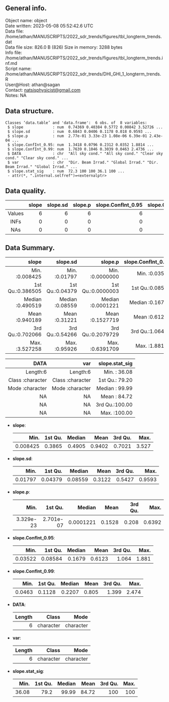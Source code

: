 <!-- This is a markdown file. -->


 General info.
---------------

Object name:    object      
Date written:   2023-05-08 05:52:42.6 UTC  
Data file:      /home/athan/MANUSCRIPTS/2022_sdr_trends/figures/tbl_longterm_trends.dat      
Data file size: 826.0 B (826) 
Size in memory: 3288 bytes      
Info file:      /home/athan/MANUSCRIPTS/2022_sdr_trends/figures/tbl_longterm_trends.inf.md      
Script name:    /home/athan/MANUSCRIPTS/2022_sdr_trends/DHI_GHI_1_longterm_trends.R      
User@Host:      athan@sagan   
Contact:        <natsisphysicist@gmail.com>      
Notes:          NA      


 Data structure.
-----------------

```
Classes ‘data.table’ and 'data.frame':	6 obs. of  8 variables:
 $ slope             : num  0.74369 0.40384 0.5772 0.00842 3.52726 ...
 $ slope.sd          : num  0.6843 0.0406 0.1178 0.018 0.9593 ...
 $ slope.p           : num  2.77e-01 3.33e-23 1.08e-06 6.39e-01 2.43e-04 ...
 $ slope.ConfInt_0.95: num  1.3418 0.0796 0.2312 0.0352 1.8814 ...
 $ slope.ConfInt_0.99: num  1.7639 0.1046 0.3039 0.0463 2.4736 ...
 $ DATA              : chr  "All sky cond." "All sky cond." "Clear sky cond." "Clear sky cond." ...
 $ var               : chr  "Dir. Beam Irrad." "Global Irrad." "Dir. Beam Irrad." "Global Irrad." ...
 $ slope.stat_sig    : num  72.3 100 100 36.1 100 ...
 - attr(*, ".internal.selfref")=<externalptr> 
```


 Data quality.
---------------

| &nbsp; | slope | slope.sd | slope.p | slope.ConfInt_0.95 | slope.ConfInt_0.99 | DATA | var | slope.stat_sig |
|:------:|------:|---------:|--------:|-------------------:|-------------------:|-----:|----:|---------------:|
| Values |     6 |        6 |       6 |                  6 |                  6 |    0 |   0 |              6 |
|  INFs  |     0 |        0 |       0 |                  0 |                  0 |    0 |   0 |              0 |
|  NAs   |     0 |        0 |       0 |                  0 |                  0 |    0 |   0 |              0 |


 Data Summary.
---------------

|            slope |        slope.sd |           slope.p | slope.ConfInt_0.95 | slope.ConfInt_0.99 |
|-----------------:|----------------:|------------------:|-------------------:|-------------------:|
| Min.   :0.008425 | Min.   :0.01797 | Min.   :0.0000000 |    Min.   :0.03522 |     Min.   :0.0463 |
| 1st Qu.:0.386505 | 1st Qu.:0.04379 | 1st Qu.:0.0000003 |    1st Qu.:0.08584 |     1st Qu.:0.1128 |
| Median :0.490519 | Median :0.08559 | Median :0.0001221 |    Median :0.16786 |     Median :0.2207 |
| Mean   :0.940189 | Mean   :0.31221 | Mean   :0.1527719 |    Mean   :0.61229 |     Mean   :0.8050 |
| 3rd Qu.:0.702066 | 3rd Qu.:0.54266 | 3rd Qu.:0.2079729 |    3rd Qu.:1.06414 |     3rd Qu.:1.3989 |
| Max.   :3.527258 | Max.   :0.95926 | Max.   :0.6391709 |    Max.   :1.88141 |     Max.   :2.4736 |

 

|             DATA |              var | slope.stat_sig |
|-----------------:|-----------------:|---------------:|
|         Length:6 |         Length:6 | Min.   : 36.08 |
| Class :character | Class :character | 1st Qu.: 79.20 |
| Mode  :character | Mode  :character | Median : 99.99 |
|               NA |               NA | Mean   : 84.72 |
|               NA |               NA | 3rd Qu.:100.00 |
|               NA |               NA | Max.   :100.00 |



  * **slope**:


    |     Min. | 1st Qu. | Median |   Mean | 3rd Qu. |  Max. |
    |---------:|--------:|-------:|-------:|--------:|------:|
    | 0.008425 |  0.3865 | 0.4905 | 0.9402 |  0.7021 | 3.527 |

  * **slope.sd**:


    |    Min. | 1st Qu. |  Median |   Mean | 3rd Qu. |   Max. |
    |--------:|--------:|--------:|-------:|--------:|-------:|
    | 0.01797 | 0.04379 | 0.08559 | 0.3122 |  0.5427 | 0.9593 |

  * **slope.p**:


    |      Min. |   1st Qu. |    Median |   Mean | 3rd Qu. |   Max. |
    |----------:|----------:|----------:|-------:|--------:|-------:|
    | 3.329e-23 | 2.701e-07 | 0.0001221 | 0.1528 |   0.208 | 0.6392 |

  * **slope.ConfInt_0.95**:


    |    Min. | 1st Qu. | Median |   Mean | 3rd Qu. |  Max. |
    |--------:|--------:|-------:|-------:|--------:|------:|
    | 0.03522 | 0.08584 | 0.1679 | 0.6123 |   1.064 | 1.881 |

  * **slope.ConfInt_0.99**:


    |   Min. | 1st Qu. | Median |  Mean | 3rd Qu. |  Max. |
    |-------:|--------:|-------:|------:|--------:|------:|
    | 0.0463 |  0.1128 | 0.2207 | 0.805 |   1.399 | 2.474 |

  * **DATA**:


    | Length |     Class |      Mode |
    |-------:|----------:|----------:|
    |      6 | character | character |

  * **var**:


    | Length |     Class |      Mode |
    |-------:|----------:|----------:|
    |      6 | character | character |

  * **slope.stat_sig**:


    |  Min. | 1st Qu. | Median |  Mean | 3rd Qu. | Max. |
    |------:|--------:|-------:|------:|--------:|-----:|
    | 36.08 |    79.2 |  99.99 | 84.72 |     100 |  100 |


<!-- end of list -->


